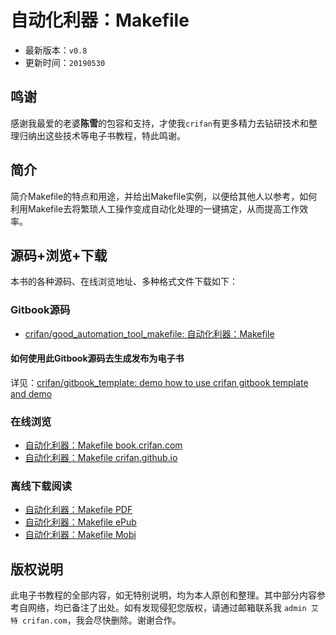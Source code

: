# 自动化利器：Makefile

* 最新版本：`v0.8`
* 更新时间：`20190530`

## 鸣谢

感谢我最爱的老婆**陈雪**的包容和支持，才使我`crifan`有更多精力去钻研技术和整理归纳出这些技术等电子书教程，特此鸣谢。

## 简介

简介Makefile的特点和用途，并给出Makefile实例，以便给其他人以参考，如何利用Makefile去将繁琐人工操作变成自动化处理的一键搞定，从而提高工作效率。

## 源码+浏览+下载

本书的各种源码、在线浏览地址、多种格式文件下载如下：

### Gitbook源码

* [crifan/good_automation_tool_makefile: 自动化利器：Makefile](https://github.com/crifan/good_automation_tool_makefile)

#### 如何使用此Gitbook源码去生成发布为电子书

详见：[crifan/gitbook_template: demo how to use crifan gitbook template and demo](https://github.com/crifan/gitbook_template)

### 在线浏览

* [自动化利器：Makefile book.crifan.com](http://book.crifan.com/books/good_automation_tool_makefile/website)
* [自动化利器：Makefile crifan.github.io](https://crifan.github.io/good_automation_tool_makefile/website)

### 离线下载阅读

* [自动化利器：Makefile PDF](http://book.crifan.com/books/good_automation_tool_makefile/pdf/good_automation_tool_makefile.pdf)
* [自动化利器：Makefile ePub](http://book.crifan.com/books/good_automation_tool_makefile/epub/good_automation_tool_makefile.epub)
* [自动化利器：Makefile Mobi](http://book.crifan.com/books/good_automation_tool_makefile/mobi/good_automation_tool_makefile.mobi)

## 版权说明

此电子书教程的全部内容，如无特别说明，均为本人原创和整理。其中部分内容参考自网络，均已备注了出处。如有发现侵犯您版权，请通过邮箱联系我 `admin 艾特 crifan.com`，我会尽快删除。谢谢合作。